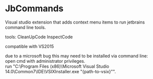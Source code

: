 # JbCommands

Visual studio extension that adds context menu items to run jetbrains command line tools.

tools:
CleanUpCode
InspectCode

compatible with VS2015

due to a microsoft bug this may need to be installed via command line:  
open cmd with administrator privileges.  
run "C:\Program Files (x86)\Microsoft Visual Studio 14.0\Common7\IDE\VSIXInstaller.exe \"{path-to-vsix}\"".  
